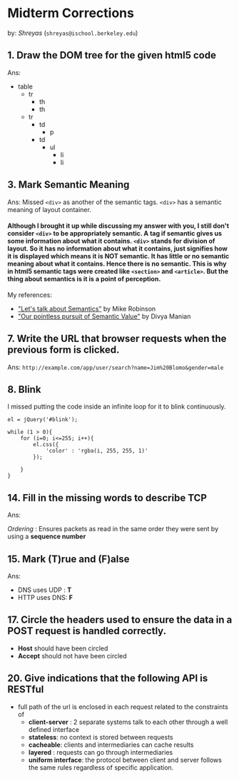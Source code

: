 Midterm Corrections
====================

by: _Shreyas_ (`shreyas@ischool.berkeley.edu`)

## 1. Draw the DOM tree for the given html5 code
Ans:

- table
    - tr
        - th
        - th
    - tr
        - td
            - p
        - td
            - ul
                - li
                - li

## 3. Mark Semantic Meaning
Ans: Missed `<div>` as another of the semantic tags. `<div>` has a semantic meaning of layout container. 
#### Although I brought it up while discussing my answer with you, I still don't consider `<div>` to be appropriately semantic. A tag if semantic gives us some information about what it contains. `<div>` stands for division of layout. So it has no information about what it contains, just signifies how it is displayed which means it is __NOT__ semantic. It has little or no semantic meaning about what it contains. Hence there is no semantic. This is why in html5 semantic tags were created like `<section>` and `<article>`. But the thing about semantics is it is a point of perception. 
My references:
- ["Let's talk about Semantics"](http://html5doctor.com/lets-talk-about-semantics/) by Mike Robinson
- ["Our pointless pursuit of Semantic Value"](http://coding.smashingmagazine.com/2011/11/11/our-pointless-pursuit-of-semantic-value/) by Divya Manian


## 7. Write the URL that browser requests when the previous form is clicked. 
Ans:
`http://example.com/app/user/search?name=Jim%20Blomo&gender=male`

## 8. Blink
I missed putting the code inside an infinite loop for it to blink continuously.
```
el = jQuery('#blink');

while (1 > 0){
    for (i=0; i<=255; i++){
        el.css({
            'color' : 'rgba(i, 255, 255, 1)'
        });

    }
}

```

## 14. Fill in the missing words to describe TCP
Ans:

_Ordering_ : Ensures packets as read in the same order they were sent by using a __sequence number__


## 15. Mark (T)rue and (F)alse
Ans:

- DNS uses UDP : __T__
- HTTP uses DNS: __F__


## 17. Circle the headers used to ensure the data in a POST request is handled correctly.
- __Host__ should have been circled
- __Accept__ should not have been circled


## 20. Give indications that the following API is RESTful
- full path of the url is enclosed in each request related to the constraints of 
    - __client-server__ : 2 separate systems talk to each other through a well defined interface
    - __stateless__: no context is stored between requests
    - __cacheable__: clients and intermediaries can cache results
    - __layered__ : requests can go through intermediaries
    - __uniform interface__: the protocol between client and server follows the same rules regardless of specific application.
